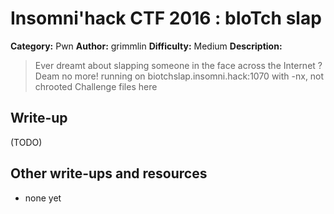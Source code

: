 # Insomni'hack CTF 2016 : bIoTch slap

**Category:** Pwn
**Author:** grimmlin
**Difficulty:** Medium
**Description:**

> Ever dreamt about slapping someone in the face across the Internet ?
> Deam no more! 
> running on biotchslap.insomni.hack:1070 with -nx, not chrooted
> Challenge files here

## Write-up

(TODO)

## Other write-ups and resources

* none yet
